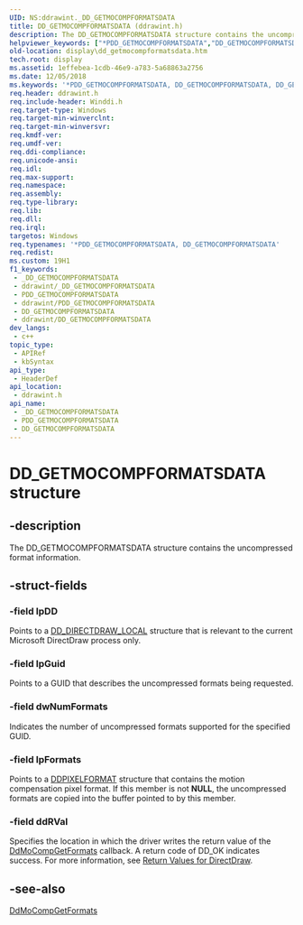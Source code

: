 ```yaml
---
UID: NS:ddrawint._DD_GETMOCOMPFORMATSDATA
title: DD_GETMOCOMPFORMATSDATA (ddrawint.h)
description: The DD_GETMOCOMPFORMATSDATA structure contains the uncompressed format information.
helpviewer_keywords: ["*PDD_GETMOCOMPFORMATSDATA","DD_GETMOCOMPFORMATSDATA","DD_GETMOCOMPFORMATSDATA structure [Display Devices]","ddrawint/DD_GETMOCOMPFORMATSDATA","ddstrcts_641a377d-109e-43f2-bc12-631964737386.xml","display.dd_getmocompformatsdata"]
old-location: display\dd_getmocompformatsdata.htm
tech.root: display
ms.assetid: 1effebea-1cdb-46e9-a783-5a68863a2756
ms.date: 12/05/2018
ms.keywords: '*PDD_GETMOCOMPFORMATSDATA, DD_GETMOCOMPFORMATSDATA, DD_GETMOCOMPFORMATSDATA structure [Display Devices], ddrawint/DD_GETMOCOMPFORMATSDATA, ddstrcts_641a377d-109e-43f2-bc12-631964737386.xml, display.dd_getmocompformatsdata'
req.header: ddrawint.h
req.include-header: Winddi.h
req.target-type: Windows
req.target-min-winverclnt: 
req.target-min-winversvr: 
req.kmdf-ver: 
req.umdf-ver: 
req.ddi-compliance: 
req.unicode-ansi: 
req.idl: 
req.max-support: 
req.namespace: 
req.assembly: 
req.type-library: 
req.lib: 
req.dll: 
req.irql: 
targetos: Windows
req.typenames: '*PDD_GETMOCOMPFORMATSDATA, DD_GETMOCOMPFORMATSDATA'
req.redist: 
ms.custom: 19H1
f1_keywords:
 - _DD_GETMOCOMPFORMATSDATA
 - ddrawint/_DD_GETMOCOMPFORMATSDATA
 - PDD_GETMOCOMPFORMATSDATA
 - ddrawint/PDD_GETMOCOMPFORMATSDATA
 - DD_GETMOCOMPFORMATSDATA
 - ddrawint/DD_GETMOCOMPFORMATSDATA
dev_langs:
 - c++
topic_type:
 - APIRef
 - kbSyntax
api_type:
 - HeaderDef
api_location:
 - ddrawint.h
api_name:
 - _DD_GETMOCOMPFORMATSDATA
 - PDD_GETMOCOMPFORMATSDATA
 - DD_GETMOCOMPFORMATSDATA
---
```


# DD_GETMOCOMPFORMATSDATA structure


## -description

The DD_GETMOCOMPFORMATSDATA structure contains the uncompressed format information.

## -struct-fields

### -field lpDD

Points to a <a href="/windows/desktop/api/ddrawint/ns-ddrawint-dd_directdraw_local">DD_DIRECTDRAW_LOCAL</a> structure that is relevant to the current Microsoft DirectDraw process only.

### -field lpGuid

Points to a GUID that describes the uncompressed formats being requested.

### -field dwNumFormats

Indicates the number of uncompressed formats supported for the specified GUID.

### -field lpFormats

Points to a <a href="/windows-hardware/drivers/ddi/content/ksmedia/ns-ksmedia-_ddpixelformat">DDPIXELFORMAT</a> structure that contains the motion compensation pixel format. If this member is not <b>NULL</b>, the uncompressed formats are copied into the buffer pointed to by this member.

### -field ddRVal

Specifies the location in which the driver writes the return value of the <a href="/windows/desktop/api/ddrawint/nc-ddrawint-pdd_mocompcb_getformats">DdMoCompGetFormats</a> callback. A return code of DD_OK indicates success. For more information, see <a href="/windows-hardware/drivers/display/return-values-for-directdraw">Return Values for DirectDraw</a>.

## -see-also

<a href="/windows/desktop/api/ddrawint/nc-ddrawint-pdd_mocompcb_getformats">DdMoCompGetFormats</a>

